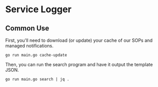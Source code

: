 # Service Logger

## Common Use

First, you'll need to download (or update) your cache of our SOPs and managed notifications.
```shell
go run main.go cache-update 
```

Then, you can run the search program and have it output the template JSON.
```shell
go run main.go search | jq .
```
